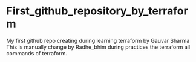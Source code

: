 # First_github_repository_by_terraform
My first github repo creating during learning terraform by Gauvar Sharma
This is manually change by Radhe_bhim during practices the terraform all commands of terraform.
